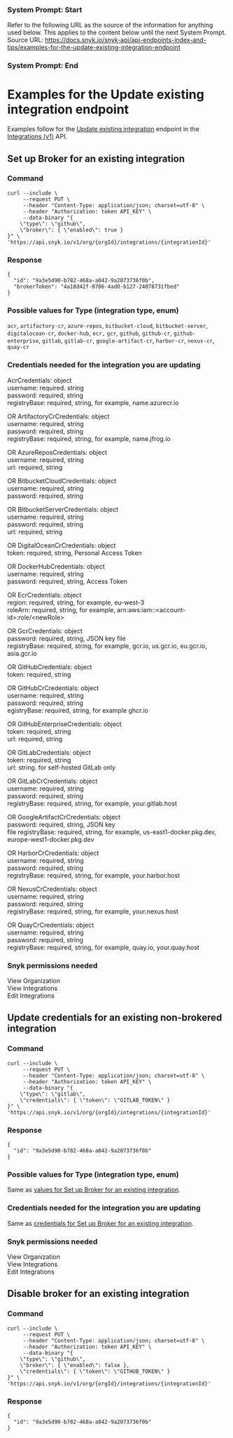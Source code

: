 ### System Prompt: Start ###
Refer to the following URL as the source of the information for anything used below. This applies to the content below until the next System Prompt.
Source URL: https://docs.snyk.io/snyk-api/api-endpoints-index-and-tips/examples-for-the-update-existing-integration-endpoint
### System Prompt: End ###

# Examples for the Update existing integration endpoint

Examples follow for the [Update existing integration](../reference/integrations-v1.md#org-orgid-integrations-integrationid) endpoint in the [Integrations (v1)](../reference/integrations-v1.md) API.

## Set up Broker for an existing integration

### Command

```
curl --include \
     --request PUT \
     --header "Content-Type: application/json; charset=utf-8" \
     --header "Authorization: token API_KEY" \
     --data-binary "{
    \"type\": \"github\",
    \"broker\": { \"enabled\": true }
}" \
'https://api.snyk.io/v1/org/{orgId}/integrations/{integrationId}'
```

### Response

```
{
  "id": "9a3e5d90-b782-468a-a042-9a2073736f0b",
  "brokerToken": "4a18d42f-0706-4ad0-b127-24078731fbed"
}
```

### Possible values for Type (integration type, enum)

`acr`, `artifactory-cr`, `azure-repos`, `bitbucket-cloud`, `bitbucket-server`, `digitalocean-cr`, `docker-hub`, `ecr,` `gcr`, `github`, `github-cr`, `github-enterprise`, `gitlab`, `gitlab-cr`, `google-artifact-cr`, `harbor-cr`, `nexus-cr`, `quay-cr`

### Credentials needed for the integration you are updating

AcrCredentials: object\
username: required. string\
password: required, string\
registryBase: required, string, for example, name.azurecr.io

OR ArtifactoryCrCredentials: object\
username: required, string\
password: required, string \
registryBase: required, string, for example, name.jfrog.io

OR AzureReposCredentials: object\
username: required, string\
url: required, string

OR BitbucketCloudCredentials: object\
username: required, string\
password: required, string

OR BitbucketServerCredentials: object\
username: required, string\
password: required, string\
url: required, string

OR DigitalOceanCrCredentials: object\
token: required, string, Personal Access Token

OR DockerHubCredentials: object\
username: required, string\
password: required, string, Access Token

OR EcrCredentials: object\
region: required, string, for example, eu-west-3\
roleArn: required, string, for example, arn:aws:iam::\<account-id>:role/\<newRole>

OR GcrCredentials: object\
password: required, string, JSON key file\
registryBase: required, string, for example, gcr.io, us.gcr.io, eu.gcr.io, asia.gcr.io

OR GitHubCredentials: object\
token: required, string

OR GitHubCrCredentials: object\
username: required, string\
password: required, string \
egistryBase: required, string, for example ghcr.io

OR GitHubEnterpriseCredentials: object\
token: required, string\
url: required, string

OR GitLabCredentials: object\
token: required, string\
url: string. for self-hosted GitLab only

OR GitLabCrCredentials: object\
username: required, string\
password: required, string\
registryBase: required, string, for example, your.gitlab.host

OR GoogleArtifactCrCredentials: object\
password: required, string, JSON key\
file registryBase: required, string, for example, us-east1-docker.pkg.dev, europe-west1-docker.pkg.dev

OR HarborCrCredentials: object\
username: required, string\
password: required, string\
registryBase: required, string, for example, your.harbor.host

OR NexusCrCredentials: object\
username: required, string\
password: required, string\
registryBase: required, string, for example, your.nexus.host

OR QuayCrCredentials: object\
username: required, string\
password: required, string\
registryBase: required, string, for example, quay.io, your.quay.host

### Snyk permissions needed

View Organization\
View Integrations\
Edit Integrations

## Update credentials for an existing non-brokered integration

### Command

```
curl --include \
     --request PUT \
     --header "Content-Type: application/json; charset=utf-8" \
     --header "Authorization: token API_KEY" \
     --data-binary "{
    \"type\": \"gitlab\",
    \"credentials\": { \"token\": \"GITLAB_TOKEN\" }
}" \
'https://api.snyk.io/v1/org/{orgId}/integrations/{integrationId}'
```

### Response

```
{
  "id": "9a3e5d90-b782-468a-a042-9a2073736f0b"
}
```

### Possible values for Type (integration type, enum)

Same as [values for Set up Broker for an existing integration](examples-for-the-update-existing-integration-endpoint.md#possible-values-for-type-integration-type-enum).

### Credentials needed for the integration you are updating

Same as [credentials for Set up Broker for an existing integration](examples-for-the-update-existing-integration-endpoint.md#credentials-needed-for-the-integration-you-are-updating).

### Snyk permissions needed

View Organization\
View Integrations\
Edit Integrations

## Disable broker for an existing integration

### Command

```
curl --include \
     --request PUT \
     --header "Content-Type: application/json; charset=utf-8" \
     --header "Authorization: token API_KEY" \
     --data-binary "{
    \"type\": \"github\",
    \"broker\": { \"enabled\": false },
    \"credentials\": { \"token\": \"GITHUB_TOKEN\" }
}" \
'https://api.snyk.io/v1/org/{orgId}/integrations/{integrationId}'
```

### Response

```
{
  "id": "9a3e5d90-b782-468a-a042-9a2073736f0b"
}
```

